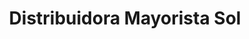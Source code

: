 ---
title: "Distribuidora Mayorista Sol"
url: /cipolletti/distribuidora-mayorista-sol/
shop: mayorista
---